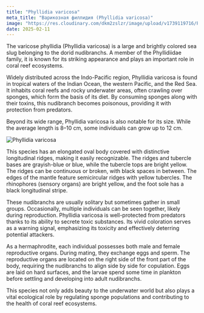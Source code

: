 ```yaml
---
title: "Phyllidia varicosa"
meta_title: "Варикозная филлидия (Phyllidia varicosa)"
image: "https://res.cloudinary.com/dkm2zslzr/image/upload/v1739119716/Phyllidia_varicosa_2_k3squx.png"
date: 2025-02-11
---
```


The varicose phyllidia (Phyllidia varicosa) is a large and brightly colored sea slug belonging to the dorid nudibranchs. A member of the Phyllidiidae family, it is known for its striking appearance and plays an important role in coral reef ecosystems.

Widely distributed across the Indo-Pacific region, Phyllidia varicosa is found in tropical waters of the Indian Ocean, the western Pacific, and the Red Sea. It inhabits coral reefs and rocky underwater areas, often crawling over sponges, which form the basis of its diet. By consuming sponges along with their toxins, this nudibranch becomes poisonous, providing it with protection from predators.

Beyond its wide range, Phyllidia varicosa is also notable for its size. While the average length is 8–10 cm, some individuals can grow up to 12 cm.

![Phyllidia varicosa](https://res.cloudinary.com/dkm2zslzr/image/upload/v1739119717/Phyllidia_varicosa_bo6ozi.png "Phyllidia varicosa")

This species has an elongated oval body covered with distinctive longitudinal ridges, making it easily recognizable. The ridges and tubercle bases are grayish-blue or blue, while the tubercle tops are bright yellow. The ridges can be continuous or broken, with black spaces in between. The edges of the mantle feature semicircular ridges with yellow tubercles. The rhinophores (sensory organs) are bright yellow, and the foot sole has a black longitudinal stripe.

These nudibranchs are usually solitary but sometimes gather in small groups. Occasionally, multiple individuals can be seen together, likely during reproduction. Phyllidia varicosa is well-protected from predators thanks to its ability to secrete toxic substances. Its vivid coloration serves as a warning signal, emphasizing its toxicity and effectively deterring potential attackers.

As a hermaphrodite, each individual possesses both male and female reproductive organs. During mating, they exchange eggs and sperm. The reproductive organs are located on the right side of the front part of the body, requiring the nudibranchs to align side by side for copulation. Eggs are laid on hard surfaces, and the larvae spend some time in plankton before settling and developing into adult nudibranchs.

This species not only adds beauty to the underwater world but also plays a vital ecological role by regulating sponge populations and contributing to the health of coral reef ecosystems.
